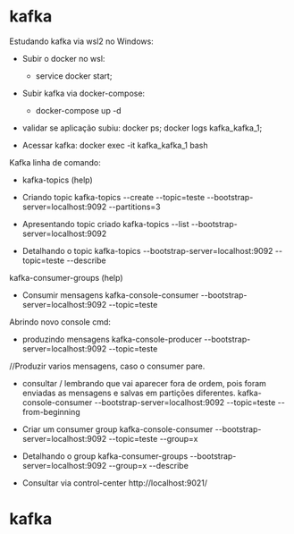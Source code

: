 # kafka
Estudando kafka via wsl2 no Windows:

- Subir o docker no wsl:
   -  service docker start;

- Subir kafka via docker-compose:
   - docker-compose up -d

- validar se aplicação subiu:
docker ps;
docker logs kafka_kafka_1;

- Acessar kafka:
docker exec -it kafka_kafka_1 bash

Kafka linha de comando: 
- kafka-topics (help)
- Criando topic 
kafka-topics --create --topic=teste --bootstrap-server=localhost:9092 --partitions=3

- Apresentando topic criado
kafka-topics --list --bootstrap-server=localhost:9092

- Detalhando o topic
kafka-topics --bootstrap-server=localhost:9092 --topic=teste --describe

kafka-consumer-groups (help)
- Consumir mensagens
kafka-console-consumer --bootstrap-server=localhost:9092 --topic=teste

Abrindo novo console cmd:
- produzindo mensagens
kafka-console-producer --bootstrap-server=localhost:9092 --topic=teste


//Produzir varios mensagens, caso o consumer pare.
- consultar / lembrando que vai aparecer fora de ordem, pois foram enviadas as mensagens e salvas em partições diferentes.
kafka-console-consumer --bootstrap-server=localhost:9092 --topic=teste --from-beginning

- Criar um consumer group
kafka-console-consumer --bootstrap-server=localhost:9092 --topic=teste --group=x

- Detalhando o group
kafka-consumer-groups --bootstrap-server=localhost:9092 --group=x --describe


- Consultar via control-center
http://localhost:9021/
# kafka
